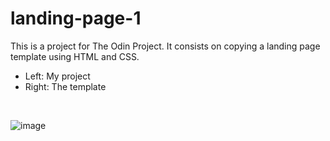 # landing-page-1
This is a project for The Odin Project. It consists on copying a landing page template using HTML and CSS.
<br>
- Left: My project
- Right: The template
<br>

![image](https://user-images.githubusercontent.com/95070226/147396804-fa9fb396-541e-400c-9b47-39a1f377ec4a.png)
